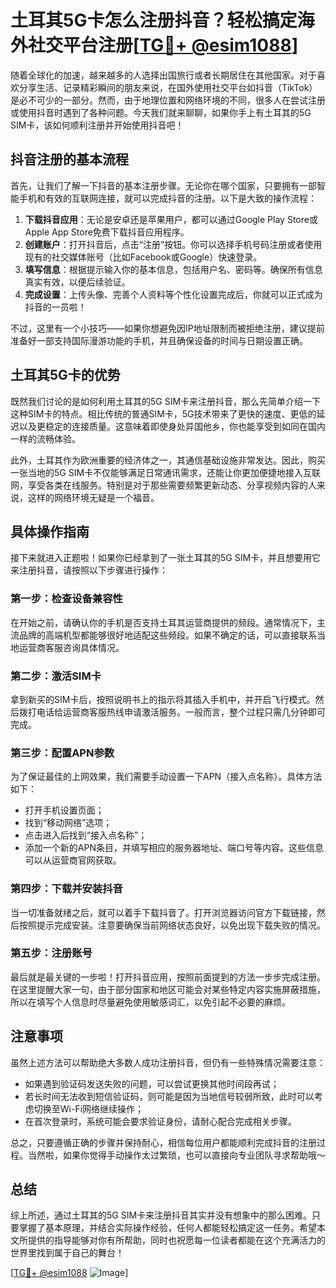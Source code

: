 # 土耳其5G卡怎么注册抖音？轻松搞定海外社交平台注册[[TG💪+ @esim1088](https://t.me/s/esim1088)]

随着全球化的加速，越来越多的人选择出国旅行或者长期居住在其他国家。对于喜欢分享生活、记录精彩瞬间的朋友来说，在国外使用社交平台如抖音（TikTok）是必不可少的一部分。然而，由于地理位置和网络环境的不同，很多人在尝试注册或使用抖音时遇到了各种问题。今天我们就来聊聊，如果你手上有土耳其的5G SIM卡，该如何顺利注册并开始使用抖音吧！

## 抖音注册的基本流程

首先，让我们了解一下抖音的基本注册步骤。无论你在哪个国家，只要拥有一部智能手机和有效的互联网连接，就可以完成抖音的注册。以下是大致的操作流程：

1. **下载抖音应用**：无论是安卓还是苹果用户，都可以通过Google Play Store或Apple App Store免费下载抖音应用程序。
2. **创建账户**：打开抖音后，点击“注册”按钮。你可以选择手机号码注册或者使用现有的社交媒体账号（比如Facebook或Google）快速登录。
3. **填写信息**：根据提示输入你的基本信息，包括用户名、密码等。确保所有信息真实有效，以便后续验证。
4. **完成设置**：上传头像、完善个人资料等个性化设置完成后，你就可以正式成为抖音的一员啦！

不过，这里有一个小技巧——如果你想避免因IP地址限制而被拒绝注册，建议提前准备好一部支持国际漫游功能的手机，并且确保设备的时间与日期设置正确。

## 土耳其5G卡的优势

既然我们讨论的是如何利用土耳其的5G SIM卡来注册抖音，那么先简单介绍一下这种SIM卡的特点。相比传统的普通SIM卡，5G技术带来了更快的速度、更低的延迟以及更稳定的连接质量。这意味着即使身处异国他乡，你也能享受到如同在国内一样的流畅体验。

此外，土耳其作为欧洲重要的经济体之一，其通信基础设施非常发达。因此，购买一张当地的5G SIM卡不仅能够满足日常通讯需求，还能让你更加便捷地接入互联网，享受各类在线服务。特别是对于那些需要频繁更新动态、分享视频内容的人来说，这样的网络环境无疑是一个福音。

## 具体操作指南

接下来就进入正题啦！如果你已经拿到了一张土耳其的5G SIM卡，并且想要用它来注册抖音，请按照以下步骤进行操作：

### 第一步：检查设备兼容性
在开始之前，请确认你的手机是否支持土耳其运营商提供的频段。通常情况下，主流品牌的高端机型都能够很好地适配这些频段。如果不确定的话，可以直接联系当地运营商客服咨询具体情况。

### 第二步：激活SIM卡
拿到新买的SIM卡后，按照说明书上的指示将其插入手机中，并开启飞行模式。然后拨打电话给运营商客服热线申请激活服务。一般而言，整个过程只需几分钟即可完成。

### 第三步：配置APN参数
为了保证最佳的上网效果，我们需要手动设置一下APN（接入点名称）。具体方法如下：
- 打开手机设置页面；
- 找到“移动网络”选项；
- 点击进入后找到“接入点名称”；
- 添加一个新的APN条目，并填写相应的服务器地址、端口号等内容。这些信息可以从运营商官网获取。

### 第四步：下载并安装抖音
当一切准备就绪之后，就可以着手下载抖音了。打开浏览器访问官方下载链接，然后按照提示完成安装。注意要确保当前网络状态良好，以免出现下载失败的情况。

### 第五步：注册账号
最后就是最关键的一步啦！打开抖音应用，按照前面提到的方法一步步完成注册。在这里提醒大家一句，由于部分国家和地区可能会对某些特定内容实施屏蔽措施，所以在填写个人信息时尽量避免使用敏感词汇，以免引起不必要的麻烦。

## 注意事项

虽然上述方法可以帮助绝大多数人成功注册抖音，但仍有一些特殊情况需要注意：
- 如果遇到验证码发送失败的问题，可以尝试更换其他时间段再试；
- 若长时间无法收到短信验证码，则可能是因为当地信号较弱所致，此时可以考虑切换至Wi-Fi网络继续操作；
- 在首次登录时，系统可能会要求验证身份，请耐心配合完成相关步骤。

总之，只要遵循正确的步骤并保持耐心，相信每位用户都能顺利完成抖音的注册过程。当然啦，如果你觉得手动操作太过繁琐，也可以直接向专业团队寻求帮助哦～

## 总结

综上所述，通过土耳其的5G SIM卡来注册抖音其实并没有想象中的那么困难。只要掌握了基本原理，并结合实际操作经验，任何人都能轻松搞定这一任务。希望本文所提供的指导能够对你有所帮助，同时也祝愿每一位读者都能在这个充满活力的世界里找到属于自己的舞台！

[[TG💪+ @esim1088](https://t.me/s/esim1088) ![Image](https://i.postimg.cc/4NQfJmqS/Snipaste-2025-05-13-00-14-12.png)]
